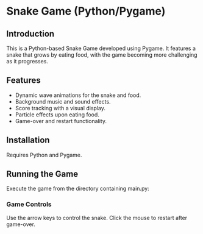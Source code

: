 # Snake Game (Python/Pygame)

## Introduction
This is a Python-based Snake Game developed using Pygame. It features a snake that grows by eating food, with the game becoming more challenging as it progresses.

## Features
- Dynamic wave animations for the snake and food.
- Background music and sound effects.
- Score tracking with a visual display.
- Particle effects upon eating food.
- Game-over and restart functionality.

## Installation
Requires Python and Pygame.

## Running the Game
Execute the game from the directory containing main.py:

### Game Controls
Use the arrow keys to control the snake.
Click the mouse to restart after game-over.

